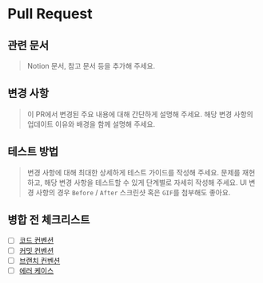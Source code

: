 # Pull Request

## 관련 문서

> Notion 문서, 참고 문서 등을 추가해 주세요.

## 변경 사항

> 이 PR에서 변경된 주요 내용에 대해 간단하게 설명해 주세요.
> 해당 변경 사항의 업데이트 이유와 배경을 함께 설명해 주세요.

## 테스트 방법

> 변경 사항에 대해 최대한 상세하게 테스트 가이드를 작성해 주세요.
> 문제를 재현하고, 해당 변경 사항을 테스트할 수 있게 단계별로 자세히 작성해 주세요.
> UI 변경 사항의 경우 `Before` / `After` 스크린샷 혹은 `GIF`를 첨부해도 좋아요.

## 병합 전 체크리스트

- [ ] [코드 컨벤션](https://www.notion.so/223c52305fc445839e0c5e01bbdb6edc?pvs=4)
- [ ] [커밋 컨벤션](https://www.notion.so/5eead19b22554d2a93b44c0fa6acb470?pvs=4#30ffa838bb3c490ebc5e2de7bcaf7708)
- [ ] [브랜치 컨벤션](https://www.notion.so/5eead19b22554d2a93b44c0fa6acb470?pvs=4#30ffa838bb3c490ebc5e2de7bcaf7708)
- [ ] [에러 케이스](https://www.notion.so/2fd9258cf32944008a4c25c0500d1fc1?pvs=4#b9d7b3f3cc2b49ac8c2c483f41063a54)
